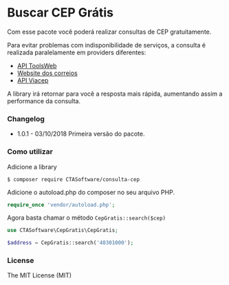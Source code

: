# Buscar CEP Grátis
Com esse pacote você poderá realizar consultas de CEP gratuitamente.

Para evitar problemas com indisponibilidade de serviços, a consulta é realizada paralelamente em providers diferentes:

* [API ToolsWeb](https://toolsweb.com.br/busca-cep)
* [Website dos correios](http://www.buscacep.correios.com.br/sistemas/buscacep/)
* [API Viacep](https://viacep.com.br/)

A library irá retornar para você a resposta mais rápida, aumentando assim a performance da consulta.

### Changelog

* 1.0.1 - 03/10/2018 Primeira versão do pacote.


### Como utilizar

Adicione a library

```shell
$ composer require CTASoftware/consulta-cep
```
    
Adicione o autoload.php do composer no seu arquivo PHP.

```php
require_once 'vendor/autoload.php';  
```

Agora basta chamar o método `CepGratis::search($cep)`

```php
use CTASoftware\CepGratis\CepGratis;

$address = CepGratis::search('40301000'); 
```

### License

The MIT License (MIT)
